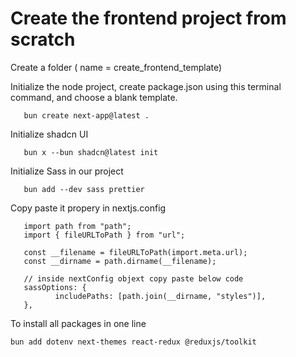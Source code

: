 # Create the frontend project from scratch

<p>
Create a folder ( name = create_frontend_template)
</p>

<p>
Initialize the node project, create package.json using this terminal command, and choose a blank template.
</p>     
<p>

       bun create next-app@latest .

</p>

<p>
Initialize shadcn UI
</p>

<p>

       bun x --bun shadcn@latest init

</p>

<p>
Initialize Sass in our project
</p>

<p>

       bun add --dev sass prettier

</p>
<p>
       Copy paste it propery in nextjs.config
</p>

<p>

       import path from "path";
       import { fileURLToPath } from "url";

       const __filename = fileURLToPath(import.meta.url);
       const __dirname = path.dirname(__filename);

       // inside nextConfig objext copy paste below code
       sassOptions: {
              includePaths: [path.join(__dirname, "styles")],
       },

</p>

<p>To install all packages in one line
</p>

<p>

    bun add dotenv next-themes react-redux @reduxjs/toolkit

</p>
